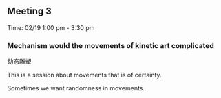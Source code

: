 ## Meeting 3

Time: 02/19 1:00 pm - 3:30 pm

### Mechanism would the movements of kinetic art complicated

动态雕塑

This is a session about movements that is of certainty.

Sometimes we want randomness in movements. 